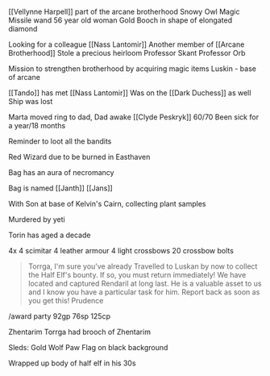 [[Vellynne Harpell]] part of the arcane brotherhood
Snowy Owl
Magic Missile wand
56 year old woman
Gold Booch in shape of elongated diamond

Looking for a colleague [[Nass Lantomir]]
Another member of [[Arcane Brotherhood]]
Stole a precious heirloom
Professor Skant
Professor Orb

Mission to strengthen brotherhood by acquiring magic items
Luskin - base of arcane

[[Tando]] has met [[Nass Lantomir]]
Was on the [[Dark Duchess]] as well
Ship was lost

Marta moved ring to dad,
Dad awake 
[[Clyde Peskryk]] 60/70
Been sick for a year/18 months



Reminder to loot all the bandits

Red Wizard due to be burned in Easthaven

Bag has an aura of necromancy

Bag is named [[Janth]]
[[Jans]] 

With Son at base of Kelvin's Cairn, collecting plant samples

Murdered by yeti

Torin has aged a decade

4x
4 scimitar
4 leather armour
4 light crossbows
20 crossbow bolts



> Torrga,
I'm sure you've already Travelled to Luskan by now to collect the Half Elf's bounty. If so, you must return immediately!
We have located and captured Rendaril at long last. He is a valuable asset to us and I know you have a particular task for him. Report back as soon as you get this!
Prudence

/award party 92gp 76sp 125cp

Zhentarim
Torrga had brooch of Zhentarim

Sleds:
Gold Wolf Paw Flag on black background

Wrapped up body of half elf in his 30s





